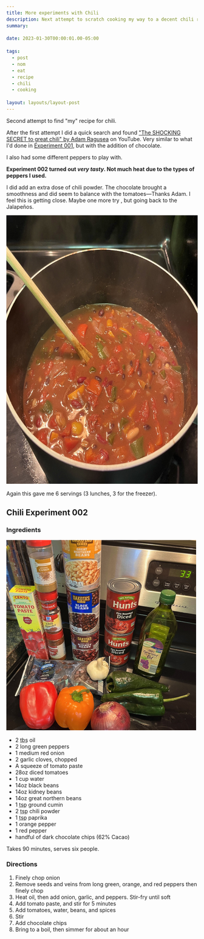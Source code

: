 ```yaml
---
title: More experiments with Chili
description: Next attempt to scratch cooking my way to a decent chili recipe
summary:

date: 2023-01-30T00:00:01.00-05:00

tags:
  - post
  - nom
  - eat
  - recipe
  - chili
  - cooking

layout: layouts/layout-post
---
```

Second attempt to find "my" recipe for chili.

After the first attempt I did a quick search and found <a href="https://youtu.be/mb3k0wApWas" title="YouTube">"The SHOCKING SECRET to great chili" by Adam Ragusea</a> on YouTube.  Very similar to what I'd done in <a href="/posts/2022-11-22-experiments-with-chili" title="my blog post about first chili test">Experiment 001</a>, but with the addition of chocolate.

I also had some different peppers to play with.

<strong>Experiment 002 turned out <em>very tasty</em>.  Not much heat due to the types of peppers I used.</strong>

I did add an extra dose of chili powder. The chocolate brought a smoothness and did seem to balance with the tomatoes—Thanks Adam.
I feel this is getting close.  Maybe one more try , but going back to the Jalapeños.

<img class="img-border" src="/img/2023-01-30-chili-cooking.jpeg" title="chili cooking in pot" width="706" height="706" />

Again this gave me 6 servings (3 lunches, 3 for the freezer).

<section class="h-recipe">
<h2>Chili Experiment 002</h2>

<h3>Ingredients</h3>
<img src="/img/2023-01-30-chili-ingredients.jpeg" title="chili ingredients assembled" width="500" height="500" />
<ul>
<li class="p-ingredient">2 <abbr title="tablespoons">tbs</abbr> oil</li>
<li class="p-ingredient">2 long green peppers</li>
<li class="p-ingredient">1 medium red onion</li>
<li class="p-ingredient">2 garlic cloves, chopped </li>
<li class="p-ingredient">A squeeze of tomato paste</li>
<li class="p-ingredient">28oz diced tomatoes</li>
<li class="p-ingredient">1 cup water</li>
<li class="p-ingredient">14oz black beans</li>
<li class="p-ingredient">14oz kidney beans</li>
<li class="p-ingredient">14oz great northern beans</li>
<li class="p-ingredient">1 <abbr title="teaspoon">tsp</abbr> ground cumin</li>
<li class="p-ingredient">2 <abbr title="teaspoon">tsp</abbr> chili powder</li>
<li class="p-ingredient">1 <abbr title="teaspoon">tsp</abbr> paprika</li>
<li class="p-ingredient">1 orange pepper</li>
<li class="p-ingredient">1 red pepper</li>
<li class="p-ingredient">handful of dark chocolate chips (62% Cacao)</li>
</ul>

<p>Takes <time class="dt-duration" datetime="90M">90 minutes</time>, serves <data class="p-yield" value="4">six people</data>.</p>

<div class="e-instructions">
<h3>Directions</h3>
<ol>
<li>Finely chop onion</li>
<li>Remove seeds and veins from long green, orange, and red peppers then finely chop</li>
<li>Heat oil, then add onion, garlic, and peppers. Stir-fry until soft</li>
<li>Add tomato paste, and stir for 5 minutes</li>
<li>Add tomatoes, water, beans, and spices</li>
<li>Stir</li>
<li>Add chocolate chips</li>
<li>Bring to a boil, then simmer for about an hour</li>
</ol>
</div>

</section>